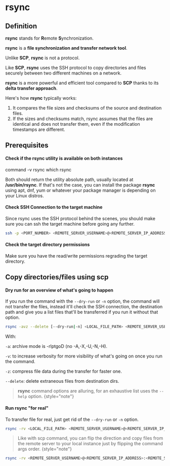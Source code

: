 # rsync

## Definition
**rsync** stands for **R**emote **S**ynchronization.

**rsync** is a **file synchronization and transfer network tool**.

Unlike **SCP**, **rsync** is not a protocol.

Like **SCP**,
**rsync** uses the SSH protocol to copy directories and files securely between two different machines on a network.

**rsync** is a more powerful and efficient tool compared to **SCP** thanks to its **delta transfer approach**.

Here's how **rsync** typically works:

1. It compares the file sizes and checksums of the source and destination files.
2. If the sizes and checksums match, rsync assumes that the files are identical and does not transfer them, even if the modification timestamps are different.

## Prerequisites

#### Check if the rsync utility is available on both instances

<tabs>
    <tab title="Using command">
        <code-block lang="bash">command -v rsync</code-block>
    </tab>
    <tab title="Using which">
        <code-block lang="bash">which rsync</code-block>        
    </tab>
</tabs>

Both should return the utility absolute path, usually located at **/usr/bin/rsync**.
If that's not the case, you can install the package **rsync** using apt, dnf,
yum or whatever your package manager is depending on your Linux distros.

#### Check SSH Connection to the target machine
Since rsync uses the SSH protocol behind the scenes,
you should make sure you can ssh the target machine before going any further.
```bash
ssh -p <PORT_NUMBER> <REMOTE_SERVER_USERNAME>@<REMOTE_SERVER_IP_ADDRESS>
```

#### Check the target directory permissions
Make sure you have the read/write permissions regrading the target directory.

## Copy directories/files using scp

#### Dry run for an overview of what's going to happen
If you run the command with the `--dry-run` or `-n` option, the command will not transfer the files,
instead it'll check the SSH connection,
the destination path and give you a list files that'll be transferred if you run it without that option.
```bash
rsync -avz --delete [--dry-run|-n] <LOCAL_FILE_PATH> <REMOTE_SERVER_USERNAME>@<REMOTE_SERVER_IP_ADDRESS>:<REMOTE_SERVER_DIRECTORY_PATH> 
```

With:

`-a`: archive mode is -rlptgoD (no -A,-X,-U,-N,-H).

`-v`: to increase verbosity for more visibility of what's going on once you run the command.

`-z`: compress file data during the transfer for faster one.

`--delete`: delete extraneous files from destination dirs. 

> **rsync** command options are alluring, for an exhaustive list uses the `--help` option.
{style="note"}


#### Run rsync "for real"
To transfer file for real, just get rid of the `--dry-run` or `-n` option.

```bash
rsync -rv <LOCAL_FILE_PATH> <REMOTE_SERVER_USERNAME>@<REMOTE_SERVER_IP_ADDRESS>:<REMOTE_SERVER_DIRECTORY_PATH> 
```

>Like with scp command,
you can flip the direction
and copy files from the remote server to your local instance just by flipping the command args order.
{style="note"}

```bash
rsync -rv <REMOTE_SERVER_USERNAME>@<REMOTE_SERVER_IP_ADDRESS>:<REMOTE_SERVER_DIRECTORY_PATH> <LOCAL_FILE_PATH>
```